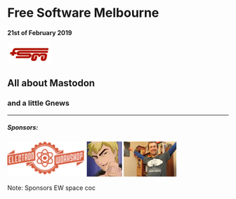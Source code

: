 # Free Software Melbourne
#### 21st of February 2019
<img src=slides/img/FSM_logo.png width="20%">

## All about Mastodon

### and a little Gnews

<hr />

##### Sponsors:

<img src=slides/img/EW.png height="80px">
<img src=slides/img/AdamBolte.png height="80px">
<img src=slides/img/stumbles_small.jpg height="80px">

Note:
Sponsors
EW space
coc
